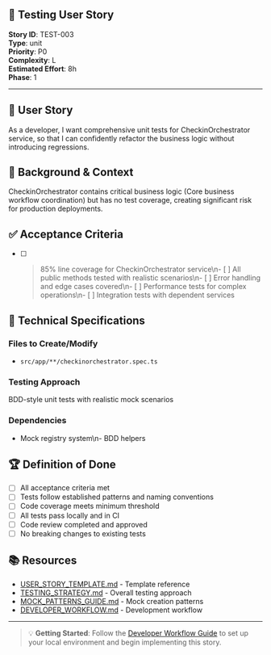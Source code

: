 ## 🧪 Testing User Story

**Story ID**: TEST-003  
**Type**: unit  
**Priority**: P0  
**Complexity**: L  
**Estimated Effort**: 8h  
**Phase**: 1

---

## 🎯 User Story

As a developer, I want comprehensive unit tests for CheckinOrchestrator service, so that I can confidently refactor the business logic without introducing regressions.

## 📖 Background & Context

CheckinOrchestrator contains critical business logic (Core business workflow coordination) but has no test coverage, creating significant risk for production deployments.

## ✅ Acceptance Criteria

- [ ] >85% line coverage for CheckinOrchestrator service\n- [ ] All public methods tested with realistic scenarios\n- [ ] Error handling and edge cases covered\n- [ ] Performance tests for complex operations\n- [ ] Integration tests with dependent services

## 🔧 Technical Specifications

### Files to Create/Modify
- `src/app/**/checkinorchestrator.spec.ts`


### Testing Approach
BDD-style unit tests with realistic mock scenarios

### Dependencies
- Mock registry system\n- BDD helpers

## 🏆 Definition of Done

- [ ] All acceptance criteria met
- [ ] Tests follow established patterns and naming conventions
- [ ] Code coverage meets minimum threshold
- [ ] All tests pass locally and in CI
- [ ] Code review completed and approved
- [ ] No breaking changes to existing tests

## 📚 Resources

- [USER_STORY_TEMPLATE.md](./USER_STORY_TEMPLATE.md) - Template reference
- [TESTING_STRATEGY.md](./TESTING_STRATEGY.md) - Overall testing approach  
- [MOCK_PATTERNS_GUIDE.md](./MOCK_PATTERNS_GUIDE.md) - Mock creation patterns
- [DEVELOPER_WORKFLOW.md](./DEVELOPER_WORKFLOW.md) - Development workflow

---

> 💡 **Getting Started**: Follow the [Developer Workflow Guide](./DEVELOPER_WORKFLOW.md) to set up your local environment and begin implementing this story.